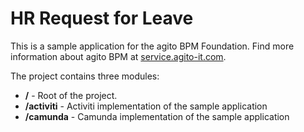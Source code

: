 # HR Request for Leave

This is a sample application for the agito BPM Foundation. Find more information about agito BPM at [service.agito-it.com](https://service.agito-it.com).

The project contains three modules:

* **/** - Root of the project.
* **/activiti** - Activiti implementation of the sample application
* **/camunda** - Camunda implementation of the sample application